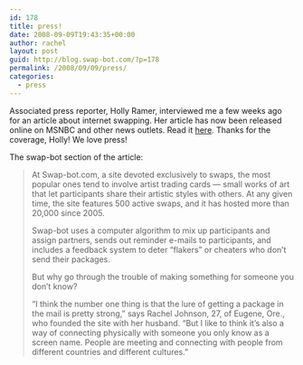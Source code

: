 ```yaml
---
id: 178
title: press!
date: 2008-09-09T19:43:35+00:00
author: rachel
layout: post
guid: http://blog.swap-bot.com/?p=178
permalink: /2008/09/09/press/
categories:
  - press
---
```

Associated press reporter, Holly Ramer, interviewed me a few weeks ago for an article about internet swapping. Her article has now been released online on MSNBC and other news outlets. Read it [here](http://www.msnbc.msn.com/id/26609635/). Thanks for the coverage, Holly! We love press!

The swap-bot section of the article:

> At Swap-bot.com, a site devoted exclusively to swaps, the most popular ones tend to involve artist trading cards — small works of art that let participants share their artistic styles with others. At any given time, the site features 500 active swaps, and it has hosted more than 20,000 since 2005.
> 
> Swap-bot uses a computer algorithm to mix up participants and assign partners, sends out reminder e-mails to participants, and includes a feedback system to deter &#8220;flakers&#8221; or cheaters who don&#8217;t send their packages.
> 
> But why go through the trouble of making something for someone you don&#8217;t know?
> 
> &#8220;I think the number one thing is that the lure of getting a package in the mail is pretty strong,&#8221; says Rachel Johnson, 27, of Eugene, Ore., who founded the site with her husband. &#8220;But I like to think it&#8217;s also a way of connecting physically with someone you only know as a screen name. People are meeting and connecting with people from different countries and different cultures.&#8221;